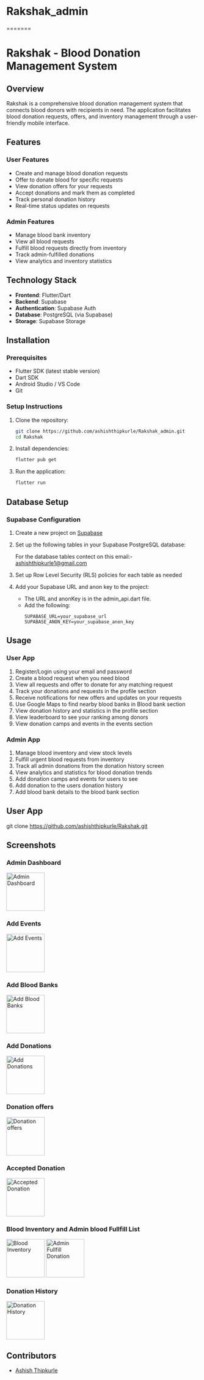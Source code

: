 
# Rakshak_admin
=======
# Rakshak - Blood Donation Management System

## Overview

Rakshak is a comprehensive blood donation management system that connects blood donors with recipients in need. The application facilitates blood donation requests, offers, and inventory management through a user-friendly mobile interface.

## Features

### User Features
- Create and manage blood donation requests
- Offer to donate blood for specific requests
- View donation offers for your requests
- Accept donations and mark them as completed
- Track personal donation history
- Real-time status updates on requests

### Admin Features
- Manage blood bank inventory
- View all blood requests
- Fulfill blood requests directly from inventory
- Track admin-fulfilled donations
- View analytics and inventory statistics

## Technology Stack

- **Frontend**: Flutter/Dart
- **Backend**: Supabase
- **Authentication**: Supabase Auth
- **Database**: PostgreSQL (via Supabase)
- **Storage**: Supabase Storage

## Installation

### Prerequisites
- Flutter SDK (latest stable version)
- Dart SDK
- Android Studio / VS Code
- Git

### Setup Instructions

1. Clone the repository:
   ```bash
   git clone https://github.com/ashishthipkurle/Rakshak_admin.git
   cd Rakshak
   ```

2. Install dependencies:
   ```bash
   flutter pub get
   ```

3. Run the application:
   ```bash
   flutter run
   ```

## Database Setup

### Supabase Configuration

1. Create a new project on [Supabase](https://supabase.com/)

2. Set up the following tables in your Supabase PostgreSQL database:

   For the database tables contect on this email:- ashishthipkurle1@gmail.com

3. Set up Row Level Security (RLS) policies for each table as needed

4. Add your Supabase URL and anon key to the project:
    - The URL and anonKey is in the admin_api.dart file.
    - Add the following:
      ```
      SUPABASE_URL=your_supabase_url
      SUPABASE_ANON_KEY=your_supabase_anon_key
      ```
      
## Usage

### User App
1. Register/Login using your email and password
2. Create a blood request when you need blood
3. View all requests and offer to donate for any matching request
4. Track your donations and requests in the profile section
5. Receive notifications for new offers and updates on your requests
6. Use Google Maps to find nearby blood banks in Blood bank section
7. View donation history and statistics in the profile section
8. View leaderboard to see your ranking among donors
9. View donation camps and events in the events section

### Admin App
1. Manage blood inventory and view stock levels
2. Fulfill urgent blood requests from inventory
3. Track all admin donations from the donation history screen
4. View analytics and statistics for blood donation trends
5. Add donation camps and events for users to see
6. Add donation to the users donation history
7. Add blood bank details to the blood bank section

## User App 

git clone https://github.com/ashishthipkurle/Rakshak.git


## Screenshots

### Admin Dashboard
<img src="assets/screenshots/admin_dashboard.png" width="100" alt="Admin Dashboard">

### Add Events
<img src="assets/screenshots/add_events.jpg" width="100" alt="Add Events">

### Add Blood Banks
<img src="assets/screenshots/add_blood_bank.jpg" width="100" alt="Add Blood Banks">

### Add Donations
<img src="assets/screenshots/add_donation.jpg" width="100" alt="Add Donations">

### Donation offers
<img src="assets/screenshots/panding_donations.jpg" width="100" alt="Donation offers">

### Accepted Donation
<img src="assets/screenshots/accepted_donations.jpg" width="100" alt="Accepted Donation">

### Blood Inventory and Admin blood Fullfill List
<img src="assets/screenshots/blood_inventory.jpg" width="100" alt="Blood Inventory"> 
<img src="assets/screenshots/blood_admin_fullfillment.jpg" width="100" alt="Admin Fullfill Donation">

### Donation History
<img src="assets/screenshots/admin_donation_history.jpg" width="100" alt="Donation History">

## Contributors

- [Ashish Thipkurle](https://github.com/ashishthipkurle)



